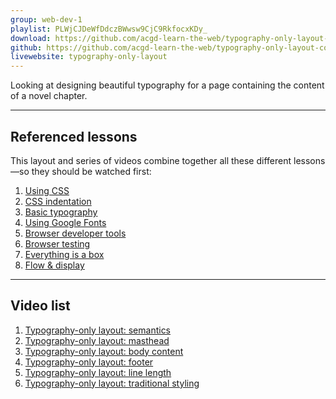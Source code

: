 ```yaml
---
group: web-dev-1
playlist: PLWjCJDeWfDdczBWwsw9CjC9RkfocxKDy_
download: https://github.com/acgd-learn-the-web/typography-only-layout-code/archive/master.zip
github: https://github.com/acgd-learn-the-web/typography-only-layout-code
livewebsite: typography-only-layout
---
```


Looking at designing beautiful typography for a page containing the content of a novel chapter.

---

## Referenced lessons

This layout and series of videos combine together all these different lessons—so they should be watched first:

1. [Using CSS](/topics/using-css/)
2. [CSS indentation](http://learn-the-web.algonquindesign.ca/topics/css-indentation/)
3. [Basic typography](http://learn-the-web.algonquindesign.ca/topics/basic-typography/)
4. [Using Google Fonts](http://learn-the-web.algonquindesign.ca/topics/google-fonts/)
5. [Browser developer tools](http://learn-the-web.algonquindesign.ca/topics/browser-developer-tools/)
6. [Browser testing](http://learn-the-web.algonquindesign.ca/topics/browser-testing/)
7. [Everything is a box](http://learn-the-web.algonquindesign.ca/topics/box-model/)
8. [Flow & display](http://learn-the-web.algonquindesign.ca/topics/flow-display/)

---

## Video list

1. [Typography-only layout: semantics](https://www.youtube.com/watch?v=zsmQ5Kh-wO8&list=PLWjCJDeWfDdczBWwsw9CjC9RkfocxKDy_&index=1)
2. [Typography-only layout: masthead](https://www.youtube.com/watch?v=Q82zxQAja0k&index=2&list=PLWjCJDeWfDdczBWwsw9CjC9RkfocxKDy_)
3. [Typography-only layout: body content](https://www.youtube.com/watch?v=ZpjBxInONhg&index=3&list=PLWjCJDeWfDdczBWwsw9CjC9RkfocxKDy_)
4. [Typography-only layout: footer](https://www.youtube.com/watch?v=FmyZh0EwUQw&index=4&list=PLWjCJDeWfDdczBWwsw9CjC9RkfocxKDy_)
5. [Typography-only layout: line length](https://www.youtube.com/watch?v=Gh5i9J0G23Q&list=PLWjCJDeWfDdczBWwsw9CjC9RkfocxKDy_&index=5)
6. [Typography-only layout: traditional styling](https://www.youtube.com/watch?v=yOOxGjkpaGk&index=6&list=PLWjCJDeWfDdczBWwsw9CjC9RkfocxKDy_)
